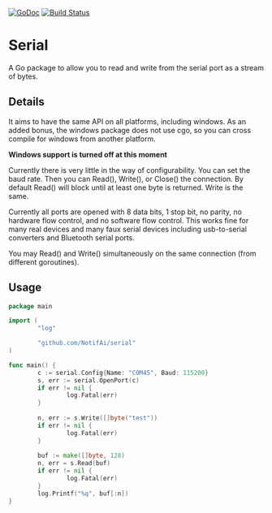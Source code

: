 [![GoDoc](https://godoc.org/github.com/NotifAi/serial?status.svg)](http://godoc.org/github.com/NotifAi/serial)
[![Build Status](https://travis-ci.org/NotifAi/serial.svg?branch=master)](https://travis-ci.org/NotifAi/serial)

Serial
========
A Go package to allow you to read and write from the
serial port as a stream of bytes.

Details
-------
It aims to have the same API on all platforms, including windows.  As
an added bonus, the windows package does not use cgo, so you can cross
compile for windows from another platform.

**Windows support is turned off at this moment**

Currently there is very little in the way of configurability.  You can
set the baud rate.  Then you can Read(), Write(), or Close() the
connection.  By default Read() will block until at least one byte is
returned.  Write is the same.

Currently all ports are opened with 8 data bits, 1 stop bit, no
parity, no hardware flow control, and no software flow control.  This
works fine for many real devices and many faux serial devices
including usb-to-serial converters and Bluetooth serial ports.

You may Read() and Write() simultaneously on the same connection (from
different goroutines).

Usage
-----
```go
package main

import (
        "log"

        "github.com/NotifAi/serial"
)

func main() {
        c := serial.Config{Name: "COM45", Baud: 115200}
        s, err := serial.OpenPort(c)
        if err != nil {
                log.Fatal(err)
        }
        
        n, err := s.Write([]byte("test"))
        if err != nil {
                log.Fatal(err)
        }
        
        buf := make([]byte, 128)
        n, err = s.Read(buf)
        if err != nil {
                log.Fatal(err)
        }
        log.Printf("%q", buf[:n])
}
```
